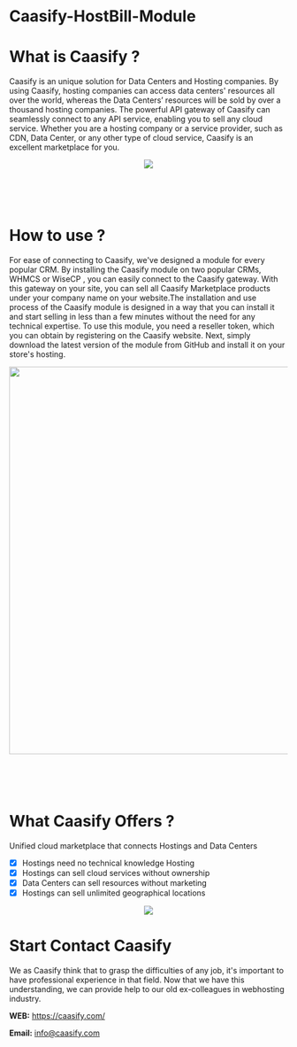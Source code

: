 # Caasify-HostBill-Module


# What is Caasify ?
Caasify is an unique solution for Data Centers and Hosting companies. By using Caasify, hosting companies can access data centers' resources all over the world, whereas the Data Centers’ resources will be sold by over a thousand hosting companies.
The powerful API gateway of Caasify can seamlessly connect to any API service, enabling you to sell any cloud service. Whether you are a hosting company or a service provider, such as CDN, Data Center, or any other type of cloud service, Caasify is an excellent marketplace for you.

<p align="center">
  <img src="https://caasify.com/views/assets/img/what-is-cassify.png">
</p>

</br></br></br>

# How to use ?
For ease of connecting to Caasify, we've designed a module for every popular CRM. By installing the Caasify module on two popular CRMs, WHMCS or WiseCP , you can easily connect to the Caasify gateway. With this gateway on your site, you can sell all Caasify Marketplace products under your company name on your website.The installation and use process of the Caasify module is designed in a way that you can install it and start selling in less than a few minutes without the need for any technical expertise. To use this module, you need a reseller token, which you can obtain by registering on the Caasify website. Next, simply download the latest version of the module from GitHub and install it on your store's hosting.


<p align="center">
  <img src="https://caasify.com/views/assets/img/BannerPC.png" width=700px>
</p>

</br></br></br>

# What Caasify Offers ?
Unified cloud marketplace that connects Hostings and Data Centers
- [x] Hostings need no technical knowledge Hosting
- [x] Hostings can sell cloud services without ownership
- [x] Data Centers can sell resources without marketing
- [x] Hostings can sell unlimited geographical locations

<p align="center">
  <img src="https://caasify.com/views/assets/img/data-centers-2.png">
</p>


# Start Contact Caasify
We as Caasify think that to grasp the difficulties of any job, it's important to have professional experience in that field. Now that we have this understanding, we can provide help to our old ex-colleagues in webhosting industry.

**WEB:** https://caasify.com/

**Email:** info@caasify.com

